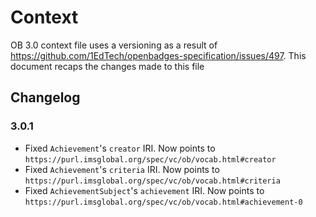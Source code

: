 # Context

OB 3.0 context file uses a versioning as a result of https://github.com/1EdTech/openbadges-specification/issues/497. This document recaps the changes made to this file

## Changelog

### 3.0.1

- Fixed `Achievement`'s `creator` IRI. Now points to `https://purl.imsglobal.org/spec/vc/ob/vocab.html#creator`
- Fixed `Achievement`'s `criteria` IRI. Now points to `https://purl.imsglobal.org/spec/vc/ob/vocab.html#criteria`
- Fixed `AchievementSubject`'s `achievement` IRI. Now points to `https://purl.imsglobal.org/spec/vc/ob/vocab.html#achievement-0`
